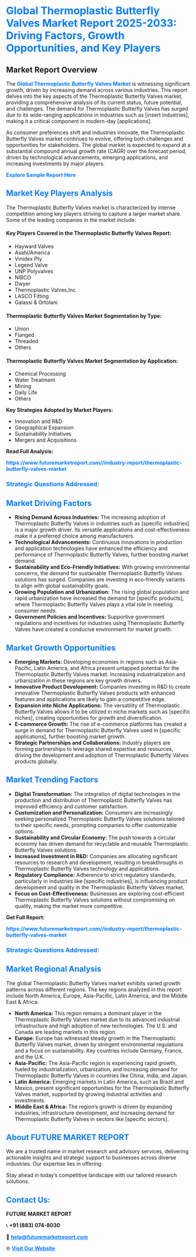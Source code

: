 <h1 style="color: #007BFF;">Global Thermoplastic Butterfly Valves Market Report 2025-2033: Driving Factors, Growth Opportunities, and Key Players</h1>

<section id="overview">
<h2>Market Report Overview</h2>
<p>The <a href="https://www.futuremarketreport.com//industry-report/thermoplastic-butterfly-valves-market" style="color: #007BFF; text-decoration: none;"><strong>Global Thermoplastic Butterfly Valves Market</strong></a> is witnessing significant growth, driven by increasing demand across various industries. This report delves into the key aspects of the Thermoplastic Butterfly Valves market, providing a comprehensive analysis of its current status, future potential, and challenges. The demand for Thermoplastic Butterfly Valves has surged due to its wide-ranging applications in industries such as [insert industries], making it a critical component in modern-day [applications].</p>
<p>As consumer preferences shift and industries innovate, the Thermoplastic Butterfly Valves market continues to evolve, offering both challenges and opportunities for stakeholders. The global market is expected to expand at a substantial compound annual growth rate (CAGR) over the forecast period, driven by technological advancements, emerging applications, and increasing investments by major players.</p>
</section>

<section id="overview">
<p><a href="https://www.futuremarketreport.com//request-sample/reportId=52390" style="color: #007BFF; text-decoration: none;"><strong>Explore Sample Report Here</strong></a></p>
</section>

<section id="key-players">
<h2 style="color: #007BFF;">Market Key Players Analysis</h2>
<p>The Thermoplastic Butterfly Valves market is characterized by intense competition among key players striving to capture a larger market share. Some of the leading companies in the market include:</p>
<h4>Key Players Covered in the Thermoplastic Butterfly Valves Report:</h4>
<ul><li>Hayward Valves</li><li>Asahi/America</li><li>Vinidex Pty</li><li>Legend Valve</li><li>UNP Polyvalves</li><li>NIBCO</li><li>Dwyer</li><li>Thermoplastic Valves,Inc.</li><li>LASCO Fitting</li><li>Galassi &amp; Ortolani</li></ul>
<h4>Thermoplastic Butterfly Valves Market Segmentation by Type:</h4>
<ul><li>Union</li><li>Flanged</li><li>Threaded</li><li>Others</li></ul>

<h4>Thermoplastic Butterfly Valves Market Segmentation by Application:</h4>
<ul><li>Chemical Processing</li><li>Water Treatment</li><li>Mining</li><li>Daily Life</li><li>Others</li></ul>
<p><strong>Key Strategies Adopted by Market Players:</strong></p>
<ul>
<li>Innovation and R&D</li>
<li>Geographical Expansion</li>
<li>Sustainability Initiatives</li>
<li>Mergers and Acquisitions</li>
</ul>
</section>

<section>
<p><strong>Read Full Analysis: </strong></p><a href="https://www.futuremarketreport.com//industry-report/thermoplastic-butterfly-valves-market" style="color: #007BFF; text-decoration: none;"><strong>https://www.futuremarketreport.com//industry-report/thermoplastic-butterfly-valves-market</strong></a>
<h3 style="color: #007BFF;">Strategic Questions Addressed:</h3>
</section>

<section id="driving-factors">
<h2 style="color: #007BFF;">Market Driving Factors</h2>
<ul>
<li><strong>Rising Demand Across Industries:</strong> The increasing adoption of Thermoplastic Butterfly Valves in industries such as [specific industries] is a major growth driver. Its versatile applications and cost-effectiveness make it a preferred choice among manufacturers.</li>
<li><strong>Technological Advancements:</strong> Continuous innovations in production and application technologies have enhanced the efficiency and performance of Thermoplastic Butterfly Valves, further boosting market demand.</li>
<li><strong>Sustainability and Eco-Friendly Initiatives:</strong> With growing environmental concerns, the demand for sustainable Thermoplastic Butterfly Valves solutions has surged. Companies are investing in eco-friendly variants to align with global sustainability goals.</li>
<li><strong>Growing Population and Urbanization:</strong> The rising global population and rapid urbanization have increased the demand for [specific products], where Thermoplastic Butterfly Valves plays a vital role in meeting consumer needs.</li>
<li><strong>Government Policies and Incentives:</strong> Supportive government regulations and incentives for industries using Thermoplastic Butterfly Valves have created a conducive environment for market growth.</li>
</ul>
</section>

<section id="growth-opportunities">
<h2 style="color: #007BFF;">Market Growth Opportunities</h2>
<ul>
<li><strong>Emerging Markets:</strong> Developing economies in regions such as Asia-Pacific, Latin America, and Africa present untapped potential for the Thermoplastic Butterfly Valves market. Increasing industrialization and urbanization in these regions are key growth drivers.</li>
<li><strong>Innovative Product Development:</strong> Companies investing in R&D to create innovative Thermoplastic Butterfly Valves products with enhanced features and applications are likely to gain a competitive edge.</li>
<li><strong>Expansion into Niche Applications:</strong> The versatility of Thermoplastic Butterfly Valves allows it to be utilized in niche markets such as [specific niches], creating opportunities for growth and diversification.</li>
<li><strong>E-commerce Growth:</strong> The rise of e-commerce platforms has created a surge in demand for Thermoplastic Butterfly Valves used in [specific applications], further boosting market growth.</li>
<li><strong>Strategic Partnerships and Collaborations:</strong> Industry players are forming partnerships to leverage shared expertise and resources, driving the development and adoption of Thermoplastic Butterfly Valves products globally.</li>
</ul>
</section>

<section id="trending-factors">
<h2 style="color: #007BFF;">Market Trending Factors</h2>
<ul>
<li><strong>Digital Transformation:</strong> The integration of digital technologies in the production and distribution of Thermoplastic Butterfly Valves has improved efficiency and customer satisfaction.</li>
<li><strong>Customization and Personalization:</strong> Consumers are increasingly seeking personalized Thermoplastic Butterfly Valves solutions tailored to their specific needs, prompting companies to offer customizable options.</li>
<li><strong>Sustainability and Circular Economy:</strong> The push towards a circular economy has driven demand for recyclable and reusable Thermoplastic Butterfly Valves solutions.</li>
<li><strong>Increased Investment in R&D:</strong> Companies are allocating significant resources to research and development, resulting in breakthroughs in Thermoplastic Butterfly Valves technology and applications.</li>
<li><strong>Regulatory Compliance:</strong> Adherence to strict regulatory standards, particularly in industries like [specific industries], is influencing product development and quality in the Thermoplastic Butterfly Valves market.</li>
<li><strong>Focus on Cost-Effectiveness:</strong> Businesses are exploring cost-efficient Thermoplastic Butterfly Valves solutions without compromising on quality, making the market more competitive.</li>
</ul>
</section>

<section>
<p><strong>Get Full Report: </strong></p><a href="https://www.futuremarketreport.com//industry-report/thermoplastic-butterfly-valves-market" style="color: #007BFF; text-decoration: none;"><strong>https://www.futuremarketreport.com//industry-report/thermoplastic-butterfly-valves-market</strong></a>
<h3 style="color: #007BFF;">Strategic Questions Addressed:</h3>
</section>


<section id="regional-analysis">
<h2 style="color: #007BFF;">Market Regional Analysis</h2>
<p>The global Thermoplastic Butterfly Valves market exhibits varied growth patterns across different regions. The key regions analyzed in this report include North America, Europe, Asia-Pacific, Latin America, and the Middle East & Africa:</p>
<ul>
<li><strong>North America:</strong> This region remains a dominant player in the Thermoplastic Butterfly Valves market due to its advanced industrial infrastructure and high adoption of new technologies. The U.S. and Canada are leading markets in this region.</li>
<li><strong>Europe:</strong> Europe has witnessed steady growth in the Thermoplastic Butterfly Valves market, driven by stringent environmental regulations and a focus on sustainability. Key countries include Germany, France, and the U.K.</li>
<li><strong>Asia-Pacific:</strong> The Asia-Pacific region is experiencing rapid growth, fueled by industrialization, urbanization, and increasing demand for Thermoplastic Butterfly Valves in countries like China, India, and Japan.</li>
<li><strong>Latin America:</strong> Emerging markets in Latin America, such as Brazil and Mexico, present significant opportunities for the Thermoplastic Butterfly Valves market, supported by growing industrial activities and investments.</li>
<li><strong>Middle East & Africa:</strong> The region’s growth is driven by expanding industries, infrastructure development, and increasing demand for Thermoplastic Butterfly Valves in sectors like [specific sectors].</li>
</ul>
</section>

<footer>
<h2 style="color: #007BFF;">About FUTURE MARKET REPORT</h2>
<p>We are a trusted name in market research and advisory services, delivering actionable insights and strategic support to businesses across diverse industries. Our expertise lies in offering:</p>

<p>Stay ahead in today’s competitive landscape with our tailored research solutions.</p>

<h2 style="color: #007BFF;">Contact Us:</h2>
<p><strong>FUTURE MARKET REPORT</strong></p>
<p>📞 <strong>+91 (883) 074-8030</strong></p>
<p>📧 <strong><a href="mailto:help@futuremarketreport.com" style="color: #007BFF;">help@futuremarketreport.com</a></strong></p>
<p>🌐 <strong><a href="https://www.futuremarketreport.com/" style="color: #007BFF;">Visit Our Website</a></strong></p>
</footer>